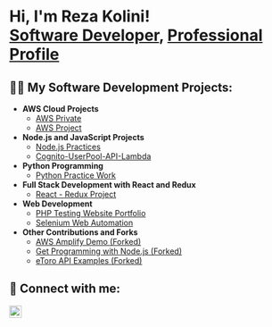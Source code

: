 <h1>Hi, I'm Reza Kolini! <br/><a href="https://github.com/arkoleini">Software Developer</a>, <a href="https://www.linkedin.com/in/your-linkedin-profile/">Professional Profile</a></h1>

<h2>👨‍💻 My Software Development Projects:</h2>

- <b>AWS Cloud Projects</b>
  - [AWS Private](https://github.com/arkoleini/AWS-Private)
  - [AWS Project](https://github.com/arkoleini/AWS-Project)
- <b>Node.js and JavaScript Projects</b>
  - [Node.js Practices](https://github.com/arkoleini/Node.js)
  - [Cognito-UserPool-API-Lambda](https://github.com/arkoleini/Cognito-UserPool-API-Lambda)
- <b>Python Programming</b>
  - [Python Practice Work](https://github.com/arkoleini/Python-Private)
- <b>Full Stack Development with React and Redux</b>
  - [React - Redux Project](https://github.com/arkoleini/React)
- <b>Web Development</b>
  - [PHP Testing Website Portfolio](https://github.com/arkoleini/PHP)
  - [Selenium Web Automation](https://github.com/arkoleini/Selenium2)
- <b>Other Contributions and Forks</b>
  - [AWS Amplify Demo (Forked)](https://github.com/arkoleini/AWS_Amplify_demo)
  - [Get Programming with Node.js (Forked)](https://github.com/arkoleini/get-programming-with-nodejs)
  - [eToro API Examples (Forked)](https://github.com/arkoleini/examples)

<h2> 🤳 Connect with me:</h2>

[<img align="left" alt="RezaKolini | LinkedIn" width="22px" src="https://cdn.jsdelivr.net/npm/simple-icons@v3/icons/linkedin.svg" />][linkedin]

[linkedin]: https://www.linkedin.com/in/your-linkedin-profile/

<!--
**arkoleini/arkoleini** is a ✨ _special_ ✨ repository because its `README.md` (this file) appears on your GitHub profile.


- 🔭 I’m currently working on ...
- 🌱 I’m currently learning ...
- 👯 I’m looking to collaborate on ...
- 🤔 I’m looking for help with ...
- 💬 Ask me about ...
- 📫 How to reach me: ...
- 😄 Pronouns: ...
- ⚡ Fun fact: ...
-->
